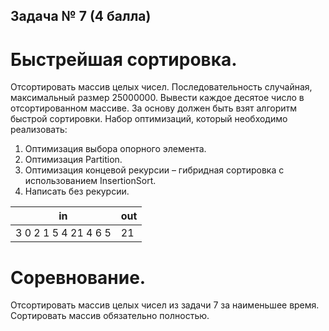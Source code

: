 ## Задача № 7 (4 балла)

# Быстрейшая сортировка.

Отсортировать массив целых чисел.
Последовательность случайная, максимальный размер 25000000.
Вывести каждое десятое число в отсортированном массиве.
За основу должен быть взят алгоритм быстрой сортировки.
Набор оптимизаций, который необходимо реализовать:
1. Оптимизация выбора опорного элемента.
2. Оптимизация Partition.
3. Оптимизация концевой рекурсии – гибридная сортировка с использованием InsertionSort.
4. Написать без рекурсии.

| in | out |
|----|-----|
| 3 0 2 1 5 4 21 4 6 5 | 21 |


# Соревнование. 

Отсортировать массив целых чисел из задачи 7 за наименьшее время.
Сортировать массив обязательно полностью.
